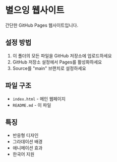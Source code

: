 # 별으잉 웹사이트

간단한 GitHub Pages 웹사이트입니다.

## 설정 방법

1. 이 폴더의 모든 파일을 GitHub 저장소에 업로드하세요
2. GitHub 저장소 설정에서 Pages를 활성화하세요
3. Source를 "main" 브랜치로 설정하세요

## 파일 구조

- `index.html` - 메인 웹페이지
- `README.md` - 이 파일

## 특징

- 반응형 디자인
- 그라데이션 배경
- 애니메이션 효과
- 한국어 지원 
